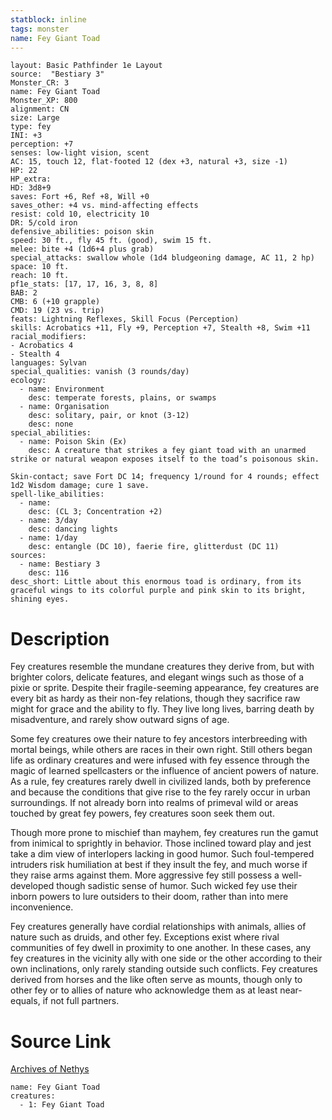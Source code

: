 ```yaml
---
statblock: inline
tags: monster
name: Fey Giant Toad
---
```

```statblock
layout: Basic Pathfinder 1e Layout
source:  "Bestiary 3"
Monster_CR: 3
name: Fey Giant Toad
Monster_XP: 800
alignment: CN
size: Large
type: fey
INI: +3
perception: +7
senses: low-light vision, scent
AC: 15, touch 12, flat-footed 12 (dex +3, natural +3, size -1)
HP: 22
HP_extra: 
HD: 3d8+9
saves: Fort +6, Ref +8, Will +0
saves_other: +4 vs. mind-affecting effects
resist: cold 10, electricity 10
DR: 5/cold iron
defensive_abilities: poison skin
speed: 30 ft., fly 45 ft. (good), swim 15 ft.
melee: bite +4 (1d6+4 plus grab)
special_attacks: swallow whole (1d4 bludgeoning damage, AC 11, 2 hp)
space: 10 ft.
reach: 10 ft.
pf1e_stats: [17, 17, 16, 3, 8, 8]
BAB: 2
CMB: 6 (+10 grapple)
CMD: 19 (23 vs. trip)
feats: Lightning Reflexes, Skill Focus (Perception)
skills: Acrobatics +11, Fly +9, Perception +7, Stealth +8, Swim +11
racial_modifiers:
- Acrobatics 4
- Stealth 4
languages: Sylvan
special_qualities: vanish (3 rounds/day)
ecology:
  - name: Environment
    desc: temperate forests, plains, or swamps
  - name: Organisation
    desc: solitary, pair, or knot (3-12)
    desc: none
special_abilities:
  - name: Poison Skin (Ex)
    desc: A creature that strikes a fey giant toad with an unarmed strike or natural weapon exposes itself to the toad’s poisonous skin.

Skin-contact; save Fort DC 14; frequency 1/round for 4 rounds; effect 1d2 Wisdom damage; cure 1 save.
spell-like_abilities:
  - name:
    desc: (CL 3; Concentration +2)
  - name: 3/day
    desc: dancing lights
  - name: 1/day
    desc: entangle (DC 10), faerie fire, glitterdust (DC 11)
sources:
  - name: Bestiary 3
    desc: 116
desc_short: Little about this enormous toad is ordinary, from its graceful wings to its colorful purple and pink skin to its bright, shining eyes.
```
# Description
Fey creatures resemble the mundane creatures they derive from, but with brighter colors, delicate features, and elegant wings such as those of a pixie or sprite. Despite their fragile-seeming appearance, fey creatures are every bit as hardy as their non-fey relations, though they sacrifice raw might for grace and the ability to fly. They live long lives, barring death by misadventure, and rarely show outward signs of age.

Some fey creatures owe their nature to fey ancestors interbreeding with mortal beings, while others are races in their own right. Still others began life as ordinary creatures and were infused with fey essence through the magic of learned spellcasters or the influence of ancient powers of nature. As a rule, fey creatures rarely dwell in civilized lands, both by preference and because the conditions that give rise to the fey rarely occur in urban surroundings. If not already born into realms of primeval wild or areas touched by great fey powers, fey creatures soon seek them out.

Though more prone to mischief than mayhem, fey creatures run the gamut from inimical to sprightly in behavior. Those inclined toward play and jest take a dim view of interlopers lacking in good humor. Such foul-tempered intruders risk humiliation at best if they insult the fey, and much worse if they raise arms against them. More aggressive fey still possess a well-developed though sadistic sense of humor. Such wicked fey use their inborn powers to lure outsiders to their doom, rather than into mere inconvenience.

Fey creatures generally have cordial relationships with animals, allies of nature such as druids, and other fey. Exceptions exist where rival communities of fey dwell in proximity to one another. In these cases, any fey creatures in the vicinity ally with one side or the other according to their own inclinations, only rarely standing outside such conflicts. Fey creatures derived from horses and the like often serve as mounts, though only to other fey or to allies of nature who acknowledge them as at least near-equals, if not full partners.
# Source Link
[Archives of Nethys](https://aonprd.com/MonsterDisplay.aspx?ItemName=Fey%20Giant%20Toad)
```encounter-table
name: Fey Giant Toad
creatures:
  - 1: Fey Giant Toad
```
